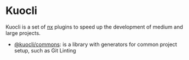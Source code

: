 # Kuocli

Kuocli is a set of [nx](https://nx.dev/) plugins to speed up the development of medium and large projects.

- [@kuocli/commons](./packages/commons/README.md): is a library with generators for common project setup, such as Git Linting

